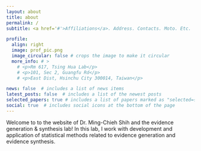 ```yaml
---
layout: about
title: about
permalink: /
subtitle: <a href='#'>Affiliations</a>. Address. Contacts. Moto. Etc.

profile:
  align: right
  image: prof_pic.png
  image_circular: false # crops the image to make it circular
  more_info: # >
    # <p>Rm 617, Tsing Hua Lab</p>
    # <p>101, Sec 2, Guangfu Rd</p>
    # <p>East Dist, Hsinchu City 300014, Taiwan</p>

news: false  # includes a list of news items
latest_posts: false  # includes a list of the newest posts
selected_papers: true # includes a list of papers marked as "selected={true}"
social: true  # includes social icons at the bottom of the page
---
```


Welcome to to the website of Dr. Ming-Chieh Shih and the evidence generation & synthesis lab! In this lab, I work with development and application of statistical methods related to evidence generation and evidence synthesis. 